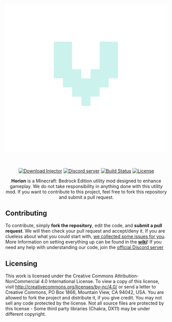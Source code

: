 <div align="center">
  <br />
    <p>
      <a href="https://voidutility.tk"><img src="https://github.com/hydra0nt0pp/void/blob/main/logo-banner.png" width="600" alt="Void Website" /></a>
    </p>
  <br />
  <p>
    <a href="https://sites.google.com/view/voidclient/d"><img src="https://img.shields.io/static/v1?label=download&message=latest&color=12c970&logo=docusign&logoColor=white" alt="Download Injector" /></a>
    <a href="https://discord.gg/M3dDHAhagQ"><img src="https://img.shields.io/discord/732833913705201736?color=5865F2&logo=discord&logoColor=white" alt="Discord server" /></a>
    <a href="https://dev.azure.com/horionclient/Horion/_build/latest?definitionId=2&branchName=master"><img src="https://img.shields.io/azure-devops/build/horionclient/Horion/2?label=builds&logo=azure%20pipelines" alt="Build Status" /></a>
    <a href="https://creativecommons.org/licenses/by-nc/4.0/"><img src="https://img.shields.io/static/v1?label=license&message=BY-NC%204.0&color=orange&logo=creative%20commons&logoColor=white" alt="License" /></a>
  </p>
  <p>
    <b>Horion</b> is a Minecraft: Bedrock Edition utility mod designed to enhance gameplay. We do not take responsibility in anything done with this utility mod.
If you want to contribute to this project, feel free to fork this repository and submit a pull request.
  </p>
</div>

## Contributing
To contribute, simply **fork the repository**, edit the code, and **submit a pull request**.
We will then check your pull request and accept/deny it.
If you are clueless about what you could start with, [we collected some issues for you](https://github.com/horionclient/Horion/contribute).
More Information on setting everything up can be found in the **[wiki](https://github.com/horionclient/Horion/wiki "wiki")**!
If you need any help with understanding our code, join the [official Discord server](https://horion.download/discord)

## Licensing
This work is licensed under the Creative Commons Attribution-NonCommercial 4.0 International License. To view a copy of this license, visit http://creativecommons.org/licenses/by-nc/4.0/ or send a letter to Creative Commons, PO Box 1866, Mountain View, CA 94042, USA.
You are allowed to fork the project and distribute it, if you give credit. You may not sell any code protected by the license.
Not all source files are protected by this license - Some third party libraries (Chakra, DX11) may be under different copyright.
